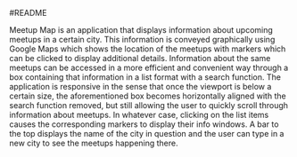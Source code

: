 #README

Meetup Map is an application that displays information about upcoming meetups in a certain city. This information is conveyed graphically using Google Maps which shows the location of the meetups with markers which can be clicked to display additional details. Information about the same meetups can be accessed in a more efficient and convenient way through a box containing that information in a list format with a search function. The application is responsive in the sense that once the viewport is below a certain size, the aforementioned box becomes horizontally aligned with the search function removed, but still allowing the user to quickly scroll through information about meetups. In whatever case, clicking on the list items causes the corresponding markers to display their info windows. A bar to the top displays the name of the city in question and the user can type in a new city to see the meetups happening there.